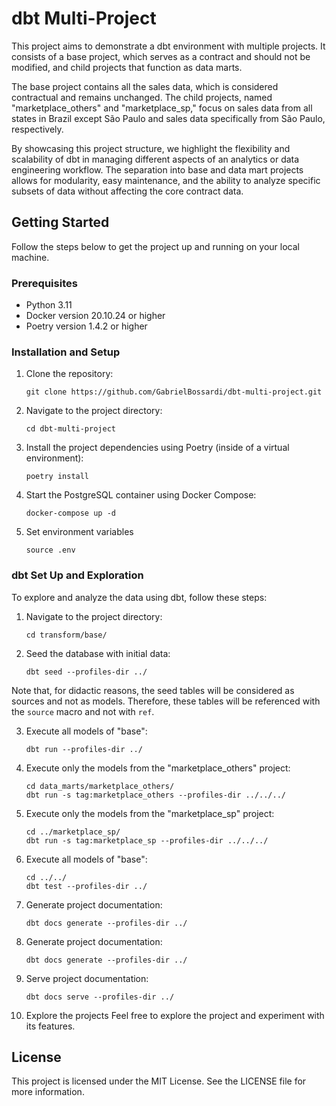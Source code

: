 # dbt Multi-Project

This project aims to demonstrate a dbt environment with multiple projects. It consists of a base project, which serves as a contract and should not be modified, and child projects that function as data marts.

The base project contains all the sales data, which is considered contractual and remains unchanged. The child projects, named "marketplace_others" and "marketplace_sp," focus on sales data from all states in Brazil except São Paulo and sales data specifically from São Paulo, respectively.

By showcasing this project structure, we highlight the flexibility and scalability of dbt in managing different aspects of an analytics or data engineering workflow. The separation into base and data mart projects allows for modularity, easy maintenance, and the ability to analyze specific subsets of data without affecting the core contract data.

## Getting Started

Follow the steps below to get the project up and running on your local machine.

### Prerequisites

- Python 3.11
- Docker version 20.10.24 or higher
- Poetry version 1.4.2 or higher

### Installation and Setup

1. Clone the repository:
   ```shell
   git clone https://github.com/GabrielBossardi/dbt-multi-project.git
   ```

2. Navigate to the project directory:
   ```shell
   cd dbt-multi-project
   ```

3. Install the project dependencies using Poetry (inside of a virtual environment):
   ```shell
   poetry install
   ```

4. Start the PostgreSQL container using Docker Compose:
   ```shell
   docker-compose up -d
   ```

5. Set environment variables
   ```shell
   source .env
   ```

### dbt Set Up and Exploration

To explore and analyze the data using dbt, follow these steps:

1. Navigate to the project directory:
   ```shell
   cd transform/base/
   ```

2. Seed the database with initial data:
   ```shell
   dbt seed --profiles-dir ../
   ```
Note that, for didactic reasons, the seed tables will be considered as sources and not as models. Therefore, these tables will be referenced with the `source` macro and not with `ref`.

3. Execute all models of "base":
   ```shell
   dbt run --profiles-dir ../
   ```

4. Execute only the models from the "marketplace_others" project:
   ```shell
   cd data_marts/marketplace_others/
   dbt run -s tag:marketplace_others --profiles-dir ../../../
   ```

5. Execute only the models from the "marketplace_sp" project:
   ```shell
   cd ../marketplace_sp/
   dbt run -s tag:marketplace_sp --profiles-dir ../../../
   ```

6. Execute all models of "base":
   ```shell
   cd ../../
   dbt test --profiles-dir ../
   ```

7. Generate project documentation:
   ```shell
   dbt docs generate --profiles-dir ../
   ```

8. Generate project documentation:
   ```shell
   dbt docs generate --profiles-dir ../
   ```

9. Serve project documentation:
   ```shell
   dbt docs serve --profiles-dir ../
   ```

10. Explore the projects
Feel free to explore the project and experiment with its features.

## License
This project is licensed under the MIT License. See the LICENSE file for more information.
